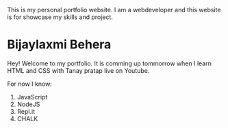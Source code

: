 This is my personal portfolio website. I am a webdeveloper and this website is for showcase my skills and project.

# Bijaylaxmi Behera
Hey! Welcome to my portfolio. It is comming up tommorrow when I learn HTML and CSS with Tanay pratap live on Youtube.

For now I know:
1. JavaScript
2. NodeJS
3. Repl.it
4. CHALK